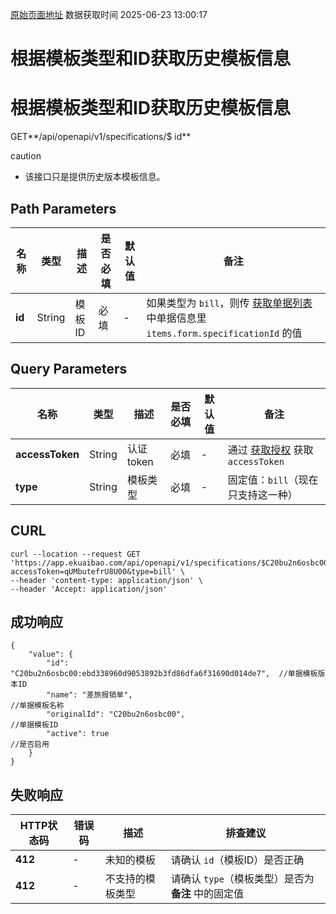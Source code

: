 [原始页面地址](https://docs.ekuaibao.com/docs/open-api/forms/get-specifications-details)
数据获取时间 2025-06-23 13:00:17

# 根据模板类型和ID获取历史模板信息

# 根据模板类型和ID获取历史模板信息  
  
GET**/api/openapi/v1/specifications/$ id**

caution

  * 该接口只是提供历史版本模板信息。



## Path Parameters​

名称| 类型| 描述| 是否必填| 默认值| 备注  
---|---|---|---|---|---  
**id**|  String| 模板ID| 必填| -| 如果类型为 `bill`，则传 [获取单据列表](/docs/open-api/flows/get-forms-details-byStaff) 中单据信息里 `items.form.specificationId` 的值  
  
## Query Parameters​

名称| 类型| 描述| 是否必填| 默认值| 备注  
---|---|---|---|---|---  
**accessToken**|  String| 认证token| 必填| -| 通过 [获取授权](/docs/open-api/getting-started/auth) 获取 `accessToken`  
**type**|  String| 模板类型| 必填| -| 固定值：`bill`（现在只支持这一种）  
  
## CURL​
    
    
    curl --location --request GET 'https://app.ekuaibao.com/api/openapi/v1/specifications/$C20bu2n6osbc00:ebd338960d9053892b3fd86dfa6f31690d014de7?accessToken=qUMbutefrU8U00&type=bill' \  
    --header 'content-type: application/json' \  
    --header 'Accept: application/json'  
    

## 成功响应​
    
    
    {  
        "value": {  
            "id": "C20bu2n6osbc00:ebd338960d9053892b3fd86dfa6f31690d014de7",  //单据模板版本ID  
            "name": "差旅报销单",                                              //单据模板名称  
            "originalId": "C20bu2n6osbc00",                                   //单据模板ID  
            "active": true                                                    //是否启用  
        }  
    }  
    

## 失败响应​

HTTP状态码| 错误码| 描述| 排查建议  
---|---|---|---  
**412**|  -| 未知的模板| 请确认 `id`（模板ID）是否正确  
**412**|  -| 不支持的模板类型| 请确认 `type`（模板类型）是否为 **备注** 中的固定值
